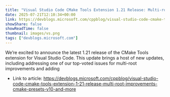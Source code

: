 ```yaml
---
title: "Visual Studio Code CMake Tools Extension 1.21 Release: Multi-root improvements, CMake Presets v10, and more…"
date: 2025-07-21T12:10:34+00:00
link: https://devblogs.microsoft.com/cppblog/visual-studio-code-cmake-tools-extension-1-21-release-multi-root-improvements-cmake-presets-v10-and-more
showShare: false
showReadTime: false
thumbnail: images/vs.png
tags: ["devblogs.microsoft.com"]
---
```

We’re excited to announce the latest 1.21 release of the CMake Tools extension for Visual Studio Code. This update brings a host of new updates, including addressing one of our top-voted issues for multi-root improvements and adding

- Link to article: https://devblogs.microsoft.com/cppblog/visual-studio-code-cmake-tools-extension-1-21-release-multi-root-improvements-cmake-presets-v10-and-more